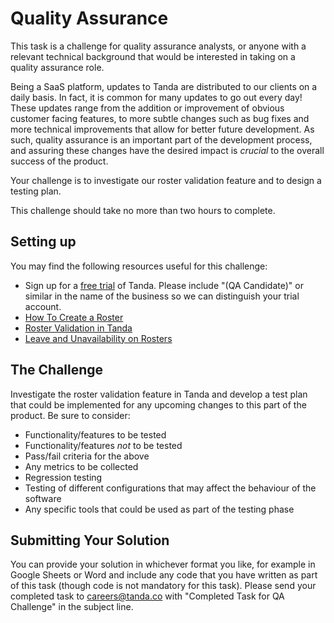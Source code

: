 Quality Assurance
=================================

This task is a challenge for quality assurance analysts, or anyone with a relevant technical background that would be interested in taking on a quality assurance role.  

Being a SaaS platform, updates to Tanda are distributed to our clients on a daily basis.  In fact, it is common for many updates to go out every day!  These updates range from the addition or improvement of obvious customer facing features, to more subtle changes such as bug fixes and more technical improvements that allow for better future development.  As such, quality assurance is an important part of the development process, and assuring these changes have the desired impact is *crucial* to the overall success of the product.  

Your challenge is to investigate our roster validation feature and to design a testing plan.  

This challenge should take no more than two hours to complete.  

## Setting up

You may find the following resources useful for this challenge:

* Sign up for a [free trial](https://my.tanda.co/try) of Tanda.  Please include "(QA Candidate)" or similar in the name of the business so we can distinguish your trial account.  
* [How To Create a Roster](http://help.tanda.co/get-started-with-tanda/get-started-with-the-setup-checklist/get-started-create-shifts-on-a-roster)
* [Roster Validation in Tanda](http://help.tanda.co/settings/general-settings/validation-settings)
* [Leave and Unavailability on Rosters](http://help.tanda.co/rosters/tell-me-more-about-rosters/unavailability-leave-on-rosters)

## The Challenge

Investigate the roster validation feature in Tanda and develop a test plan that could be implemented for any upcoming changes to this part of the product.  Be sure to consider:

* Functionality/features to be tested
* Functionality/features *not* to be tested
* Pass/fail criteria for the above
* Any metrics to be collected
* Regression testing
* Testing of different configurations that may affect the behaviour of the software
* Any specific tools that could be used as part of the testing phase

## Submitting Your Solution

You can provide your solution in whichever format you like, for example in Google Sheets or Word and include any code that you have written 
as part of this task (though code is not mandatory for this task). Please send your completed task to careers@tanda.co with 
"Completed Task for QA Challenge" in the subject line.
